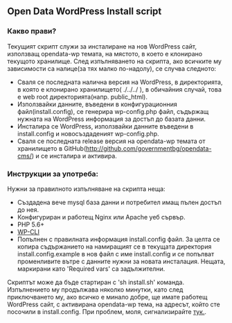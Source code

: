 ## Open Data WordPress Install script

### Какво прави?

Текущият скрипт служи за инсталиране на нов WordPress сайт, използващ opendata-wp темата, на мястото, в което е клонирано текущото хранилище.
След изпълняването на скрипта, ако всичките му зависимости са налице(за тях малко по-надолу), се случва следното:

* Сваля се последната налична версия на WordPress, в директорията, в която е клонирано хранилището( ./../../ ), в обичайния случай, това е web root директорията(напр. public_html).
* Използвайки данните, въведени в конфигурационния файл(install.config), се генерира wp-config.php файл, съдържащ нужната на WordPress информация за достъп до базата данни.
* Инсталира се WordPress, използвайки данните въведени в install.config и новосъздаденият wp-config.php.
* Сваля се последната release версия на opendata-wp темата от хранилището в GitHub(http://github.com/governmentbg/opendata-cms/) и се инсталира и активира.

### Инструкции за употреба:

Нужни за правилното изпълняване на скрипта неща:
  * Създадена вече mysql база данни и потребител имащ пълен достъп до нея.
  * Конфигуриран и работещ Nginx или Apache уеб сървър.
  * PHP 5.6+
  * [WP-CLI](http://wp-cli.org/)
  * Попълнен с правилната информация install.config файл. За целта се копира съдържанието на намиращият се в текущата директория install.config.example в нов файл с име install.config и се попълват променливите вътре с данните нужни за новата инсталация. Нещата, маркирани като 'Required vars' са задължителни.

Скриптът може да бъде стартиран с 'sh install.sh' команда. Изпълнението му продължава няколко минутки, като след приключването му, ако всичко е минало добре, ще имате работещ WordPress сайт, с активирана opendata-wp тема, на адресът, който сте посочили в install.config.
При проблем, моля, сигнализирайте [тук.](https://github.com/governmentbg/opendata-cms/issues/new). 
